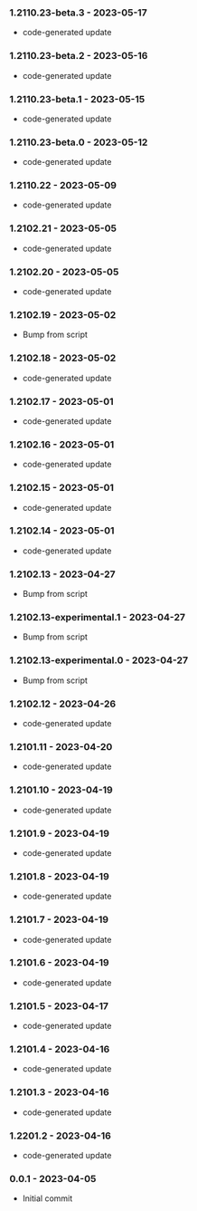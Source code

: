 ### 1.2110.23-beta.3 - 2023-05-17

- code-generated update

### 1.2110.23-beta.2 - 2023-05-16

- code-generated update

### 1.2110.23-beta.1 - 2023-05-15

- code-generated update

### 1.2110.23-beta.0 - 2023-05-12

- code-generated update

### 1.2110.22 - 2023-05-09

- code-generated update

### 1.2102.21 - 2023-05-05

- code-generated update

### 1.2102.20 - 2023-05-05

- code-generated update

### 1.2102.19 - 2023-05-02

- Bump from script

### 1.2102.18 - 2023-05-02

- code-generated update

### 1.2102.17 - 2023-05-01

- code-generated update

### 1.2102.16 - 2023-05-01

- code-generated update

### 1.2102.15 - 2023-05-01

- code-generated update

### 1.2102.14 - 2023-05-01

- code-generated update

### 1.2102.13 - 2023-04-27

- Bump from script

### 1.2102.13-experimental.1 - 2023-04-27

- Bump from script

### 1.2102.13-experimental.0 - 2023-04-27

- Bump from script

### 1.2102.12 - 2023-04-26

- code-generated update

### 1.2101.11 - 2023-04-20

- code-generated update

### 1.2101.10 - 2023-04-19

- code-generated update

### 1.2101.9 - 2023-04-19

- code-generated update

### 1.2101.8 - 2023-04-19

- code-generated update

### 1.2101.7 - 2023-04-19

- code-generated update

### 1.2101.6 - 2023-04-19

- code-generated update

### 1.2101.5 - 2023-04-17

- code-generated update

### 1.2101.4 - 2023-04-16

- code-generated update

### 1.2101.3 - 2023-04-16

- code-generated update

### 1.2201.2 - 2023-04-16

- code-generated update

### 0.0.1 - 2023-04-05

- Initial commit